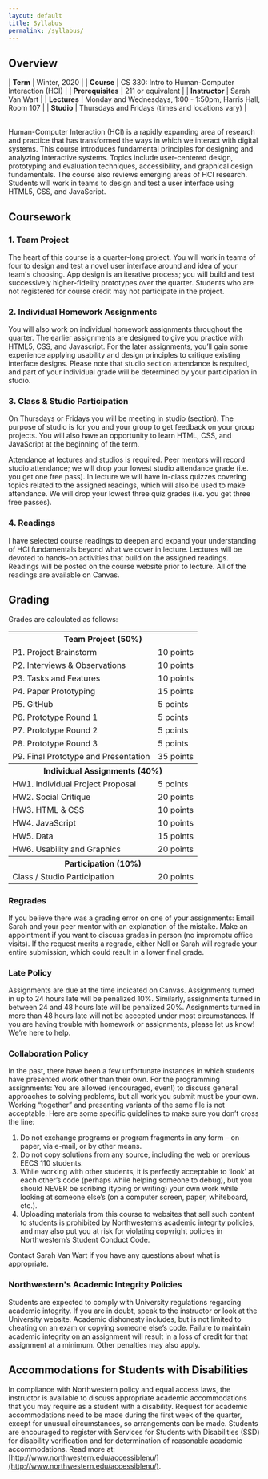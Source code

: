 ```yaml
---
layout: default
title: Syllabus
permalink: /syllabus/
---
```


## Overview

| **Term** | Winter, 2020 |
| **Course** | CS 330: Intro to Human-Computer Interaction (HCI) |
| **Prerequisites** | 211 or equivalent |
| **Instructor** | Sarah Van Wart |
| **Lectures** | Monday and Wednesdays, 1:00 - 1:50pm, Harris Hall, Room 107 |
| **Studio** | Thursdays and Fridays (times and locations vary) |


<br>
Human-Computer Interaction (HCI) is a rapidly expanding area of research and practice that has transformed the ways in which we interact with digital systems. This course introduces fundamental principles for designing and analyzing interactive systems. Topics include user-centered design, prototyping and evaluation techniques, accessibility, and graphical design fundamentals. The course also reviews emerging areas of HCI research. Students will work in teams to design and test a user interface using HTML5, CSS, and JavaScript.

## Coursework

### 1. Team Project
The heart of this course is a quarter-long project. You will work in teams of four to design and test a novel user interface around and idea of your team's choosing. App design is an iterative process; you will build and test successively higher-fidelity prototypes over the quarter. Students who are not registered for course credit may not participate in the project. 

### 2. Individual Homework Assignments
You will also work on individual homework assignments throughout the quarter. The earlier assignments are designed to give you practice with HTML5, CSS, and Javascript. For the later assignments, you’ll gain some experience applying usability and design principles to critique existing interface designs. Please note that studio section attendance is required, and part of your individual grade will be determined by your participation in studio. 

### 3. Class & Studio Participation
On Thursdays or Fridays you will be meeting in studio (section). The purpose of studio is for you and your group to get feedback on your group projects. You will also have an opportunity to learn HTML, CSS, and JavaScript at the beginning of the term.

Attendance at lectures and studios is required. Peer mentors will record studio attendance; we will drop your lowest studio attendance grade (i.e. you get one free pass). In lecture we will have in-class quizzes covering topics related to the assigned readings, which will also be used to make attendance. We will drop your lowest three quiz grades (i.e. you get three free passes).

### 4. Readings
I have selected course readings to deepen and expand your understanding of HCI fundamentals beyond what we cover in lecture. Lectures will be devoted to hands-on activities that build on the assigned readings. Readings will be posted on the course website prior to lecture. All of the readings are available on Canvas.

## Grading
Grades are calculated as follows:

<table class="grading">
    <tbody>
        <tr>
            <th colspan="2">Team Project (50%)</th>
        </tr>
        <tr>
            <td>P1. Project Brainstorm</td>
            <td>10 points</td>
        </tr>
        <tr>
            <td>P2. Interviews & Observations</td>
            <td>10 points</td>
        </tr>
        <tr>
            <td>P3. Tasks and Features</td>
            <td>10 points</td>
        </tr>
        <tr>
            <td>P4. Paper Prototyping</td>
            <td>15 points</td>
        </tr>
        <tr>
            <td>P5. GitHub</td>
            <td>5 points</td>
        </tr>
        <tr>
            <td>P6. Prototype Round 1</td>
            <td>5 points</td>
        </tr>
        <tr>
            <td>P7. Prototype Round 2</td>
            <td>5 points</td>
        </tr>
        <tr>
            <td>P8. Prototype Round 3</td>
            <td>5 points</td>
        </tr>
        <tr>
            <td>P9. Final Prototype and Presentation</td>
            <td>35 points</td>
        </tr>
        <tr>
            <th colspan="2">Individual Assignments (40%)</th>
        </tr>
        <tr>
            <td>HW1. Individual Project Proposal</td>
            <td>5 points</td>
        </tr>
        <tr>
            <td>HW2. Social Critique</td>
            <td>20 points</td>
        </tr>
        <tr>
            <td>HW3. HTML & CSS</td>
            <td>10 points</td>
        </tr>
        <tr>
            <td>HW4. JavaScript</td>
            <td>10 points</td>
        </tr>
        <tr>
            <td>HW5. Data</td>
            <td>15 points</td>
        </tr>
        <tr>
            <td>HW6. Usability and Graphics</td>
            <td>20 points</td>
        </tr>
        <tr>
            <th colspan="2">Participation (10%)</th>
        </tr>
        <tr>
            <td>Class / Studio Participation</td>
            <td>20 points</td>
        </tr>
    </tbody>
</table>


### Regrades 
If you believe there was a grading error on one of your assignments:
Email Sarah and your peer mentor with an explanation of the mistake.
Make an appointment if you want to discuss grades in person (no impromptu office visits).
If the request merits a regrade, either Nell or Sarah will regrade your entire submission, which could result in a lower final grade.

### Late Policy
Assignments are due at the time indicated on Canvas.  Assignments turned in up to 24 hours late will be penalized 10%. Similarly, assignments turned in between 24 and 48 hours late will be penalized 20%. Assignments turned in more than 48 hours late will not be accepted under most circumstances. If you are having trouble with homework or assignments, please let us know! We’re here to help.


### Collaboration Policy
In the past, there have been a few unfortunate instances in which students have presented work other than their own. For the programming assignments: You are allowed (encouraged, even!) to discuss general approaches to solving problems, but all work you submit must be your own. Working “together” and presenting variants of the same file is not acceptable. Here are some specific guidelines to make sure you don’t cross the line:

1. Do not exchange programs or program fragments in any form – on paper, via e-mail, or by other means.
2. Do not copy solutions from any source, including the web or previous EECS 110 students.
3. While working with other students, it is perfectly acceptable to ‘look’ at each other’s code (perhaps while helping someone to debug), but you should NEVER be scribing (typing or writing) your own work while looking at someone else’s (on a computer screen, paper, whiteboard, etc.).
4. Uploading materials from this course to websites that sell such content to students is prohibited by Northwestern’s academic integrity policies, and may also put you at risk for violating copyright policies in Northwestern’s Student Conduct Code.

Contact Sarah Van Wart if you have any questions about what is appropriate.

### Northwestern's Academic Integrity Policies
Students are expected to comply with University regulations regarding academic integrity. If you are in doubt, speak to the instructor or look at the University website. Academic dishonesty includes, but is not limited to cheating on an exam or copying someone else’s code. Failure to maintain academic integrity on an assignment will result in a loss of credit for that assignment at a minimum. Other penalties may also apply.

## Accommodations for Students with Disabilities
In compliance with Northwestern policy and equal access laws, the instructor is available to discuss appropriate academic accommodations that you may require as a student with a disability. Request for academic accommodations need to be made during the first week of the quarter, except for unusual circumstances, so arrangements can be made. Students are encouraged to register with Services for Students with Disabilities (SSD) for disability verification and for determination of reasonable academic accommodations. Read more at: [http://www.northwestern.edu/accessiblenu/](http://www.northwestern.edu/accessiblenu/).